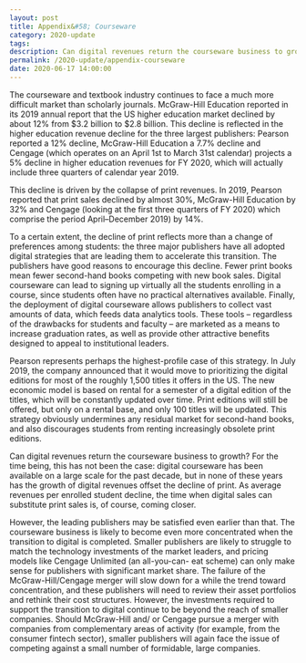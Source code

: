 ```yaml
---
layout: post
title: Appendix&#58; Courseware
category: 2020-update
tags:
description: Can digital revenues return the courseware business to growth?
permalink: /2020-update/appendix-courseware
date: 2020-06-17 14:00:00
---
```


The courseware and textbook industry continues to face a much more difficult market than scholarly journals. McGraw-Hill Education reported in its 2019 annual report that the US higher education market declined by about 12% from $3.2 billion to $2.8 billion. This decline is reflected in the higher education revenue decline for the three largest publishers: Pearson reported a 12% decline, McGraw-Hill Education a 7.7% decline and Cengage (which operates on an April 1st to March 31st calendar) projects a 5% decline in higher education revenues for FY 2020, which will actually include three quarters of calendar year 2019.

This decline is driven by the collapse of print revenues. In 2019, Pearson reported that print sales declined by almost 30%, McGraw-Hill Education by 32% and Cengage (looking at the first three quarters of FY 2020) which comprise the period April–December 2019) by 14%.

To a certain extent, the decline of print reflects more than a change of preferences among students: the three major publishers have all adopted digital strategies that are leading them to accelerate this transition. The publishers have good reasons to encourage this decline. Fewer print books mean fewer second-hand books competing with new book sales. Digital courseware can lead to signing up virtually all the students enrolling in a course, since students often have no practical alternatives available. Finally, the deployment of digital courseware allows publishers to collect vast amounts of data, which feeds data analytics tools. These tools – regardless of the drawbacks for students and faculty – are marketed as a means to increase graduation rates, as well as provide other attractive benefits designed to appeal to institutional leaders.

Pearson represents perhaps the highest-profile case of this strategy. In July 2019, the company announced that it would move to prioritizing the digital editions for most of the roughly 1,500 titles it offers in the US. The new economic model is based on rental for a semester of a digital edition of the titles, which will be constantly updated over time. Print editions will still be offered, but only on a rental base, and only 100 titles will be updated. This strategy obviously undermines any residual market for second-hand books, and also discourages students from renting increasingly obsolete print editions.

Can digital revenues return the courseware business to growth? For the time being, this has not been the case: digital courseware has been available on a large scale for the past decade, but in none of these years has the growth of digital revenues offset the decline of print. As average revenues per enrolled student decline, the time when digital sales can substitute print sales is, of course, coming closer.

However, the leading publishers may be satisfied even earlier than that. The courseware business is likely to become even more concentrated when the transition to digital is completed. Smaller publishers are likely to struggle to match the technology investments of the market leaders, and pricing models like Cengage Unlimited (an all-you-can-
eat scheme) can only make sense for publishers with significant market share. The failure of the McGraw-Hill/Cengage merger will slow down for a while the trend toward concentration, and these publishers will need to review their asset portfolios and rethink their cost structures. However, the investments required to support the transition to digital continue to be beyond the reach of smaller companies. Should McGraw-Hill and/ or Cengage pursue a merger with companies from complementary areas of activity (for example, from the consumer fintech sector), smaller publishers will again face the issue of competing against a small number of formidable, large companies.

